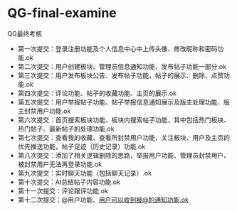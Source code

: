 # QG-final-examine
QG最终考核
- 第一次提交：登录注册功能及个人信息中心中上传头像、修改昵称和密码功能.ok
- 第二次提交：用户创建板块、管理员信息通知功能、发布帖子功能一部分.ok
- 第三次提交：用户发布板块公告、发布帖子功能，帖子的展示、删除、点赞功能.ok
- 第四次提交：评论功能、帖子的收藏功能、主页的展示.ok
- 第五次提交：用户举报帖子功能、帖子举报信息通知展示及版主处理功能、版主封禁用户功能.ok
- 第六次提交：首页搜索板块功能、板块内搜索帖子功能，其中包括热门板块、热门帖子、最新帖子的处理功能.ok
- 第七次提交：查看我的收藏、查看所封禁用户功能，关注板块、用户及主页的优先推送功能，帖子足迹（历史记录）功能.ok
- 第八次提交：添加了相关逻辑删除的思路，举报用户功能、管理员封禁用户、被封禁用户无法再登录功能.ok
- 第九次提交：实时聊天功能（包括聊天记录）.ok
- 第十次提交：AI总结帖子内容功能.ok
- 第十一次提交：评论跟评功能.ok
- 第十二次提交：@用户功能、用户可以收到被@的通知功能.ok
